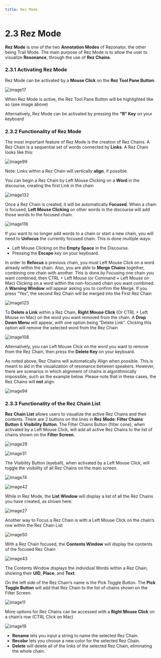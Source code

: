 ```yaml
---
title: Rez Mode
---
```

2.3 Rez Mode
=====
**Rez Mode** is one of the two **Annotation Modes** of Rezonator, the other being Trail Mode. The main purpose of Rez Mode is to allow the user to visualize **Resonance**, through the use of **Rez Chains**.

### 2.3.1	 Activating Rez Mode

Rez Mode can be activated by a **Mouse Click** on the **Rez Tool Pane Button**:

![image17](https://user-images.githubusercontent.com/34769184/130874389-4851aed4-d3aa-4cce-80bb-c85a430a3900.png)

When Rez Mode is active, the Rez Tool Pane Button will be highlighted like so (see image above)

Alternatively, Rez Mode can be activated by pressing the **“R” Key** on your keyboard
  
### 2.3.2	Functionality of Rez Mode

The most important feature of Rez Mode is the creation of Rez Chains. A Rez Chain is a sequential set of words connected by **Links**. A Rez Chain looks like this:

![image99](https://user-images.githubusercontent.com/34769184/130874479-f342bfbf-5d45-4a56-a951-b6c8e8470194.png)

Note: Links within a Rez Chain will vertically **align**, if possible.

You can begin a Rez Chain by Left Mouse Clicking on a **Word** in the discourse, creating the first Link in the chain

![image132](https://user-images.githubusercontent.com/34769184/130874539-6cea5547-5094-4645-96e0-4236d29a8db6.png)

Once a Rez Chain is created, it will be automatically **Focused**. When a chain is focused, **Left Mouse Clicking** on other words in the discourse will add those words to the focused chain.

![image116](https://user-images.githubusercontent.com/34769184/130874600-2902c0bd-32e0-4699-858b-2ff2edb6ae74.png)

If you want to no longer add words to a chain or start a new chain, you will need to **Unfocus** the currently focused chain. This is done multiple ways:
  * Left Mouse Clicking on the **Empty Space** in the Discourse.
  * Pressing the **Escape** key on your keyboard.

In order to **Refocus** a previous chain, you must Left Mouse Click on a word already within the chain.  Also, you are able to **Merge Chains** together, combining one chain with another. This is done by Focusing one chain you want combined, then CTRL + Left Mouse (or Command + Left Mouse on Mac) Clicking on a word within the non-focused chain you want combined. A **Warning Window** will appear asking you to confirm the Merge. If you press “Yes”, the second Rez Chain will be merged into the First Rez Chain

![image123](https://user-images.githubusercontent.com/34769184/130874743-d5bf44fb-07e8-4e8e-a2b9-2b131f8cede6.png)

To **Delete a Link** within a Rez Chain, **Right Mouse Click** (Or CTRL + Left Mouse on Mac)  on the word you want removed from the chain. A **Drop Down Menu** will appear, with one option being “Delete Link”. Clicking this option will remove the selected word from the Rez Chain

![image108](https://user-images.githubusercontent.com/34769184/130874808-2d19eedf-cbc8-4980-ad30-448a6a9e49a8.png)

Alternatively, you can Left Mouse Click on the word you want to remove from the Rez Chain, then press the **Delete Key** on your keyboard.

As noted above, Rez Chains will automatically Align when possible. This is meant to aid in the visualization of resonance between speakers. However, there are scenarios in which alignment of chains is algorithmically impossible, such as the example below. Please note that in these cases, the Rez Chains will **not** align.

![image94](https://user-images.githubusercontent.com/34769184/130874872-01047324-8444-4335-8b2e-8f96a2987d7b.png)

### 2.3.3	Functionality of the Rez Chain List

**Rez Chain List** allows users to visualize the active Rez Chains and their contents.
There are 2 buttons on the lines in **Rez Mode: Filter Chains Button** & **Visibility Button**. The Filter Chains Button (filter cone), when activated by a Left Mouse Click, will add all active Rez Chains to the list of chains shown on the **Filter Screen**.

![image29](https://user-images.githubusercontent.com/34769184/130875009-3403fbd4-3bdc-46fe-9d8a-ce35017f2e95.png)

![image31](https://user-images.githubusercontent.com/34769184/130875015-022786a7-3b41-4027-9791-524e3b1b52a1.png)

The Visibility Button (eyeball), when activated by a Left Mouse Click, will toggle the visibility of all Rez Chains on the main screen.

![image74](https://user-images.githubusercontent.com/34769184/130875067-eea3890f-99ad-4409-a8b8-3a43b7c55687.png)

![image42](https://user-images.githubusercontent.com/34769184/130875071-d2c94eb1-84d8-498d-a03d-97c497d956d2.png)

While in Rez Mode, the **List Window** will display a list of all the Rez Chains you have created, as shown here:

![image27](https://user-images.githubusercontent.com/34769184/130875106-3deb73e7-a2e1-437b-bf78-c9a3922a9746.png)

Another way to Focus a Rez Chain is with a Left Mouse Click on the chain’s row within the Rez Chain List

![image50](https://user-images.githubusercontent.com/34769184/130875131-c746de2f-7d18-4274-a295-f7e66c7e9365.png)

With a Rez Chain focused, the **Contents Window** will display the contents of the focused Rez Chain

![image43](https://user-images.githubusercontent.com/34769184/130875181-987922b0-bf57-4fe8-9a06-ce0383be20c7.png)

The Contents Window displays the individual Words within a Rez Chain, showing their **UID**, **Place**, and **Text**.

On the left side of the Rez Chain’s name is the Pick Toggle Button. The **Pick Toggle Button** will add that Rez Chain to the list of chains shown on the Filter Screen.

![image11](https://user-images.githubusercontent.com/34769184/130875311-b5fb8d47-d7a2-4bf0-ac3a-c7549aa5bf7f.png)

More options for Rez Chains can be accessed with a **Right Mouse Click** on a chain’s row (CTRL Click on Mac)

![image19](https://user-images.githubusercontent.com/34769184/130875359-955ef27b-5923-4c1f-8862-811f093706f1.png)

- **Rename** lets you input a string to name the selected Rez Chain.
- **Recolor** lets you choose a new color for the selected Rez Chain.
- **Delete** will delete all of the links of the selected Rez Chain, eliminating the whole chain.
